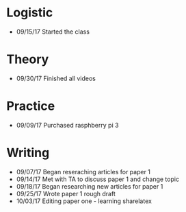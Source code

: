 # Logistic

* 09/15/17 Started the class

# Theory

* 09/30/17 Finished all videos

# Practice

* 09/09/17 Purchased rasphberry pi 3

# Writing

* 09/07/17 Began reseraching articles for paper 1
* 09/14/17 Met with TA to discuss paper 1 and change topic
* 09/18/17 Began researching new articles for paper 1
* 09/25/17 Wrote paper 1 rough draft
* 10/03/17 Editing paper one - learning sharelatex
